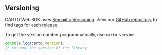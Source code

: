 ## Versioning

CARTO Web SDK uses [Semantic Versioning](http://semver.org/). View our [GitHub repository](https://github.com/CartoDB/web-sdk) to find tags for each [release](https://github.com/CartoDB/web-sdk/releases).

To get the version number programmatically, use `carto.version`.

```javascript
console.log(carto.version);
// returns the version of the library
```
